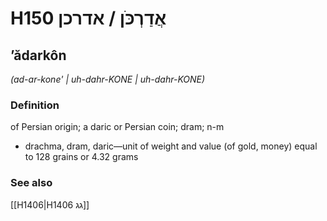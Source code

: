 # H150 אֲדַרְכֹּן / אדרכן

## ʼădarkôn

_(ad-ar-kone' | uh-dahr-KONE | uh-dahr-KONE)_

### Definition

of Persian origin; a daric or Persian coin; dram; n-m

- drachma, dram, daric—unit of weight and value (of gold, money) equal to 128 grains or 4.32 grams

### See also

[[H1406|H1406 גג]]
